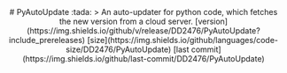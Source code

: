 <div align="center">
# PyAutoUpdate :tada:
> An auto-updater for python code, which fetches the new version from a cloud server.
[version](https://img.shields.io/github/v/release/DD2476/PyAutoUpdate?include_prereleases)
[size](https://img.shields.io/github/languages/code-size/DD2476/PyAutoUpdate)
[last commit](https://img.shields.io/github/last-commit/DD2476/PyAutoUpdate)
</div>
